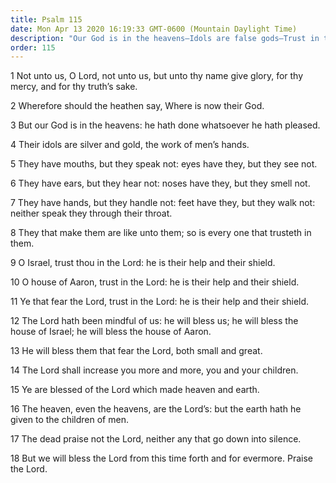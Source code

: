 ```yaml
---
title: Psalm 115
date: Mon Apr 13 2020 16:19:33 GMT-0600 (Mountain Daylight Time)
description: "Our God is in the heavens—Idols are false gods—Trust in the Lord."
order: 115
---
```


1 Not unto us, O Lord, not unto us, but unto thy name give glory, for thy mercy, and for thy truth’s sake.

2 Wherefore should the heathen say, Where is now their God.

3 But our God is in the heavens: he hath done whatsoever he hath pleased.

4 Their idols are silver and gold, the work of men’s hands.

5 They have mouths, but they speak not: eyes have they, but they see not.

6 They have ears, but they hear not: noses have they, but they smell not.

7 They have hands, but they handle not: feet have they, but they walk not: neither speak they through their throat.

8 They that make them are like unto them; so is every one that trusteth in them.

9 O Israel, trust thou in the Lord: he is their help and their shield.

10 O house of Aaron, trust in the Lord: he is their help and their shield.

11 Ye that fear the Lord, trust in the Lord: he is their help and their shield.

12 The Lord hath been mindful of us: he will bless us; he will bless the house of Israel; he will bless the house of Aaron.

13 He will bless them that fear the Lord, both small and great.

14 The Lord shall increase you more and more, you and your children.

15 Ye are blessed of the Lord which made heaven and earth.

16 The heaven, even the heavens, are the Lord’s: but the earth hath he given to the children of men.

17 The dead praise not the Lord, neither any that go down into silence.

18 But we will bless the Lord from this time forth and for evermore. Praise the Lord.
